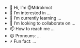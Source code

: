 - 👋 Hi, I’m @Mdrokmot
- 👀 I’m interested in ...
- 🌱 I’m currently learning ...
- 💞️ I’m looking to collaborate on ...
- 📫 How to reach me ...
- 😄 Pronouns: ...
- ⚡ Fun fact: ...

<!---
Mdrokmot/Mdrokmot is a ✨ special ✨ repository because its `README.md` (this file) appears on your GitHub profile.
You can click the Preview link to take a look at your changes.
--->
